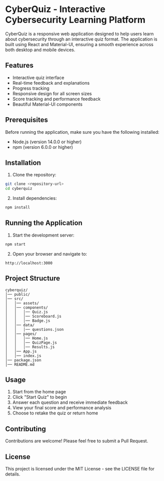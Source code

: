 # CyberQuiz - Interactive Cybersecurity Learning Platform

CyberQuiz is a responsive web application designed to help users learn about cybersecurity through an interactive quiz format. The application is built using React and Material-UI, ensuring a smooth experience across both desktop and mobile devices.

## Features

- Interactive quiz interface
- Real-time feedback and explanations
- Progress tracking
- Responsive design for all screen sizes
- Score tracking and performance feedback
- Beautiful Material-UI components

## Prerequisites

Before running the application, make sure you have the following installed:
- Node.js (version 14.0.0 or higher)
- npm (version 6.0.0 or higher)

## Installation

1. Clone the repository:
```bash
git clone <repository-url>
cd cyberquiz
```

2. Install dependencies:
```bash
npm install
```

## Running the Application

1. Start the development server:
```bash
npm start
```

2. Open your browser and navigate to:
```
http://localhost:3000
```

## Project Structure

```
cyberquiz/
│── public/
│── src/
│   │── assets/
│   │── components/
│   │   │── Quiz.js
│   │   │── Scoreboard.js
│   │   │── Badge.js
│   │── data/
│   │   │── questions.json
│   │── pages/
│   │   │── Home.js
│   │   │── QuizPage.js
│   │   │── Results.js
│   │── App.js
│   │── index.js
│── package.json
│── README.md
```

## Usage

1. Start from the home page
2. Click "Start Quiz" to begin
3. Answer each question and receive immediate feedback
4. View your final score and performance analysis
5. Choose to retake the quiz or return home

## Contributing

Contributions are welcome! Please feel free to submit a Pull Request.

## License

This project is licensed under the MIT License - see the LICENSE file for details. 